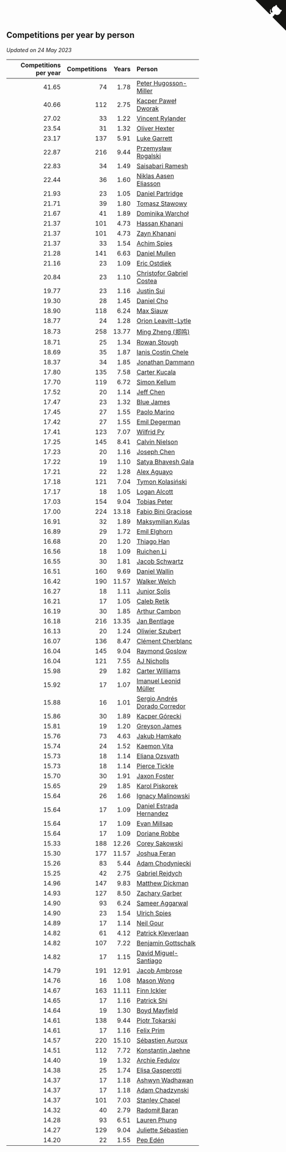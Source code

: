 ## Competitions per year by person

*Updated on 24 May 2023*

| Competitions per year | Competitions | Years | Person |
| ---: | ---: | ---: | :--- |
| 41.65 | 74 | 1.78 | [Peter Hugosson-Miller](https://www.worldcubeassociation.org/persons/2021HUGO01) |
| 40.66 | 112 | 2.75 | [Kacper Paweł Dworak](https://www.worldcubeassociation.org/persons/2020DWOR01) |
| 27.02 | 33 | 1.22 | [Vincent Rylander](https://www.worldcubeassociation.org/persons/2022RYLA01) |
| 23.54 | 31 | 1.32 | [Oliver Hexter](https://www.worldcubeassociation.org/persons/2022HEXT01) |
| 23.17 | 137 | 5.91 | [Luke Garrett](https://www.worldcubeassociation.org/persons/2017GARR05) |
| 22.87 | 216 | 9.44 | [Przemysław Rogalski](https://www.worldcubeassociation.org/persons/2013ROGA02) |
| 22.83 | 34 | 1.49 | [Saisabari Ramesh](https://www.worldcubeassociation.org/persons/2021RAME01) |
| 22.44 | 36 | 1.60 | [Niklas Aasen Eliasson](https://www.worldcubeassociation.org/persons/2021ELIA01) |
| 21.93 | 23 | 1.05 | [Daniel Partridge](https://www.worldcubeassociation.org/persons/2022PART02) |
| 21.71 | 39 | 1.80 | [Tomasz Stawowy](https://www.worldcubeassociation.org/persons/2021STAW01) |
| 21.67 | 41 | 1.89 | [Dominika Warchoł](https://www.worldcubeassociation.org/persons/2021WARC01) |
| 21.37 | 101 | 4.73 | [Hassan Khanani](https://www.worldcubeassociation.org/persons/2018KHAN26) |
| 21.37 | 101 | 4.73 | [Zayn Khanani](https://www.worldcubeassociation.org/persons/2018KHAN28) |
| 21.37 | 33 | 1.54 | [Achim Spies](https://www.worldcubeassociation.org/persons/2021SPIE01) |
| 21.28 | 141 | 6.63 | [Daniel Mullen](https://www.worldcubeassociation.org/persons/2016MULL04) |
| 21.16 | 23 | 1.09 | [Eric Ostdiek](https://www.worldcubeassociation.org/persons/2022OSTD01) |
| 20.84 | 23 | 1.10 | [Christofor Gabriel Costea](https://www.worldcubeassociation.org/persons/2022COST03) |
| 19.77 | 23 | 1.16 | [Justin Sui](https://www.worldcubeassociation.org/persons/2022SUIJ01) |
| 19.30 | 28 | 1.45 | [Daniel Cho](https://www.worldcubeassociation.org/persons/2021CHOD01) |
| 18.90 | 118 | 6.24 | [Max Siauw](https://www.worldcubeassociation.org/persons/2017SIAU02) |
| 18.77 | 24 | 1.28 | [Orion Leavitt-Lytle](https://www.worldcubeassociation.org/persons/2022LEAV01) |
| 18.73 | 258 | 13.77 | [Ming Zheng (郑鸣)](https://www.worldcubeassociation.org/persons/2009ZHEN11) |
| 18.71 | 25 | 1.34 | [Rowan Stough](https://www.worldcubeassociation.org/persons/2022STOU01) |
| 18.69 | 35 | 1.87 | [Ianis Costin Chele](https://www.worldcubeassociation.org/persons/2021CHEL01) |
| 18.37 | 34 | 1.85 | [Jonathan Dammann](https://www.worldcubeassociation.org/persons/2021DAMM01) |
| 17.80 | 135 | 7.58 | [Carter Kucala](https://www.worldcubeassociation.org/persons/2015KUCA01) |
| 17.70 | 119 | 6.72 | [Simon Kellum](https://www.worldcubeassociation.org/persons/2016KELL12) |
| 17.52 | 20 | 1.14 | [Jeff Chen](https://www.worldcubeassociation.org/persons/2022CHEN19) |
| 17.47 | 23 | 1.32 | [Blue James](https://www.worldcubeassociation.org/persons/2022JAME01) |
| 17.45 | 27 | 1.55 | [Paolo Marino](https://www.worldcubeassociation.org/persons/2021MARI04) |
| 17.42 | 27 | 1.55 | [Emil Degerman](https://www.worldcubeassociation.org/persons/2021DEGE01) |
| 17.41 | 123 | 7.07 | [Wilfrid Py](https://www.worldcubeassociation.org/persons/2016PYWI01) |
| 17.25 | 145 | 8.41 | [Calvin Nielson](https://www.worldcubeassociation.org/persons/2014NIEL03) |
| 17.23 | 20 | 1.16 | [Joseph Chen](https://www.worldcubeassociation.org/persons/2022CHEN16) |
| 17.22 | 19 | 1.10 | [Satya Bhavesh Gala](https://www.worldcubeassociation.org/persons/2022GALA03) |
| 17.21 | 22 | 1.28 | [Alex Aguayo](https://www.worldcubeassociation.org/persons/2022AGUA01) |
| 17.18 | 121 | 7.04 | [Tymon Kolasiński](https://www.worldcubeassociation.org/persons/2016KOLA02) |
| 17.17 | 18 | 1.05 | [Logan Alcott](https://www.worldcubeassociation.org/persons/2022ALCO02) |
| 17.03 | 154 | 9.04 | [Tobias Peter](https://www.worldcubeassociation.org/persons/2014PETE03) |
| 17.00 | 224 | 13.18 | [Fabio Bini Graciose](https://www.worldcubeassociation.org/persons/2010GRAC02) |
| 16.91 | 32 | 1.89 | [Maksymilian Kulas](https://www.worldcubeassociation.org/persons/2021KULA02) |
| 16.89 | 29 | 1.72 | [Emil Elghorn](https://www.worldcubeassociation.org/persons/2021ELGH01) |
| 16.68 | 20 | 1.20 | [Thiago Han](https://www.worldcubeassociation.org/persons/2022HANT01) |
| 16.56 | 18 | 1.09 | [Ruichen Li](https://www.worldcubeassociation.org/persons/2022LIRU02) |
| 16.55 | 30 | 1.81 | [Jacob Schwartz](https://www.worldcubeassociation.org/persons/2021SCHW01) |
| 16.51 | 160 | 9.69 | [Daniel Wallin](https://www.worldcubeassociation.org/persons/2013WALL03) |
| 16.42 | 190 | 11.57 | [Walker Welch](https://www.worldcubeassociation.org/persons/2011WELC01) |
| 16.27 | 18 | 1.11 | [Junior Solis](https://www.worldcubeassociation.org/persons/2022SOLI03) |
| 16.21 | 17 | 1.05 | [Caleb Retik](https://www.worldcubeassociation.org/persons/2022RETI01) |
| 16.19 | 30 | 1.85 | [Arthur Cambon](https://www.worldcubeassociation.org/persons/2021CAMB01) |
| 16.18 | 216 | 13.35 | [Jan Bentlage](https://www.worldcubeassociation.org/persons/2010BENT01) |
| 16.13 | 20 | 1.24 | [Oliwier Szubert](https://www.worldcubeassociation.org/persons/2022SZUB01) |
| 16.07 | 136 | 8.47 | [Clément Cherblanc](https://www.worldcubeassociation.org/persons/2014CHER05) |
| 16.04 | 145 | 9.04 | [Raymond Goslow](https://www.worldcubeassociation.org/persons/2014GOSL01) |
| 16.04 | 121 | 7.55 | [AJ Nicholls](https://www.worldcubeassociation.org/persons/2015NICH04) |
| 15.98 | 29 | 1.82 | [Carter Williams](https://www.worldcubeassociation.org/persons/2021WILL06) |
| 15.92 | 17 | 1.07 | [Imanuel Leonid Müller](https://www.worldcubeassociation.org/persons/2022MULL02) |
| 15.88 | 16 | 1.01 | [Sergio Andrés Dorado Corredor](https://www.worldcubeassociation.org/persons/2022CORR05) |
| 15.86 | 30 | 1.89 | [Kacper Górecki](https://www.worldcubeassociation.org/persons/2021GORE01) |
| 15.81 | 19 | 1.20 | [Greyson James](https://www.worldcubeassociation.org/persons/2022JAME02) |
| 15.76 | 73 | 4.63 | [Jakub Hamkało](https://www.worldcubeassociation.org/persons/2018HAMK01) |
| 15.74 | 24 | 1.52 | [Kaemon Vita](https://www.worldcubeassociation.org/persons/2021VITA01) |
| 15.73 | 18 | 1.14 | [Eliana Ozsvath](https://www.worldcubeassociation.org/persons/2022OZSV01) |
| 15.73 | 18 | 1.14 | [Pierce Tickle](https://www.worldcubeassociation.org/persons/2022TICK01) |
| 15.70 | 30 | 1.91 | [Jaxon Foster](https://www.worldcubeassociation.org/persons/2021FOST01) |
| 15.65 | 29 | 1.85 | [Karol Piskorek](https://www.worldcubeassociation.org/persons/2021PISK01) |
| 15.64 | 26 | 1.66 | [Ignacy Malinowski](https://www.worldcubeassociation.org/persons/2021MALI02) |
| 15.64 | 17 | 1.09 | [Daniel Estrada Hernandez](https://www.worldcubeassociation.org/persons/2022HERN07) |
| 15.64 | 17 | 1.09 | [Evan Millsap](https://www.worldcubeassociation.org/persons/2022MILL05) |
| 15.64 | 17 | 1.09 | [Doriane Robbe](https://www.worldcubeassociation.org/persons/2022ROBB03) |
| 15.33 | 188 | 12.26 | [Corey Sakowski](https://www.worldcubeassociation.org/persons/2011SAKO01) |
| 15.30 | 177 | 11.57 | [Joshua Feran](https://www.worldcubeassociation.org/persons/2011FERA01) |
| 15.26 | 83 | 5.44 | [Adam Chodyniecki](https://www.worldcubeassociation.org/persons/2017CHOD02) |
| 15.25 | 42 | 2.75 | [Gabriel Rejdych](https://www.worldcubeassociation.org/persons/2020REJD01) |
| 14.96 | 147 | 9.83 | [Matthew Dickman](https://www.worldcubeassociation.org/persons/2013DICK01) |
| 14.93 | 127 | 8.50 | [Zachary Garber](https://www.worldcubeassociation.org/persons/2014GARB01) |
| 14.90 | 93 | 6.24 | [Sameer Aggarwal](https://www.worldcubeassociation.org/persons/2017AGGA01) |
| 14.90 | 23 | 1.54 | [Ulrich Spies](https://www.worldcubeassociation.org/persons/2021SPIE02) |
| 14.89 | 17 | 1.14 | [Neil Gour](https://www.worldcubeassociation.org/persons/2022GOUR01) |
| 14.82 | 61 | 4.12 | [Patrick Kleverlaan](https://www.worldcubeassociation.org/persons/2019KLEV01) |
| 14.82 | 107 | 7.22 | [Benjamin Gottschalk](https://www.worldcubeassociation.org/persons/2016GOTT01) |
| 14.82 | 17 | 1.15 | [David Miguel-Santiago](https://www.worldcubeassociation.org/persons/2022MIGU02) |
| 14.79 | 191 | 12.91 | [Jacob Ambrose](https://www.worldcubeassociation.org/persons/2010AMBR01) |
| 14.76 | 16 | 1.08 | [Mason Wong](https://www.worldcubeassociation.org/persons/2022WONG03) |
| 14.67 | 163 | 11.11 | [Finn Ickler](https://www.worldcubeassociation.org/persons/2012ICKL01) |
| 14.65 | 17 | 1.16 | [Patrick Shi](https://www.worldcubeassociation.org/persons/2022SHIP01) |
| 14.64 | 19 | 1.30 | [Boyd Mayfield](https://www.worldcubeassociation.org/persons/2022MAYF01) |
| 14.61 | 138 | 9.44 | [Piotr Tokarski](https://www.worldcubeassociation.org/persons/2013TOKA01) |
| 14.61 | 17 | 1.16 | [Felix Prim](https://www.worldcubeassociation.org/persons/2022PRIM01) |
| 14.57 | 220 | 15.10 | [Sébastien Auroux](https://www.worldcubeassociation.org/persons/2008AURO01) |
| 14.51 | 112 | 7.72 | [Konstantin Jaehne](https://www.worldcubeassociation.org/persons/2015JAEH01) |
| 14.40 | 19 | 1.32 | [Archie Fedulov](https://www.worldcubeassociation.org/persons/2022FEDU01) |
| 14.38 | 25 | 1.74 | [Elisa Gasperotti](https://www.worldcubeassociation.org/persons/2021GASP01) |
| 14.37 | 17 | 1.18 | [Ashwyn Wadhawan](https://www.worldcubeassociation.org/persons/2022WADH02) |
| 14.37 | 17 | 1.18 | [Adam Chadzynski](https://www.worldcubeassociation.org/persons/2022CHAD02) |
| 14.37 | 101 | 7.03 | [Stanley Chapel](https://www.worldcubeassociation.org/persons/2016CHAP04) |
| 14.32 | 40 | 2.79 | [Radomił Baran](https://www.worldcubeassociation.org/persons/2020BARA02) |
| 14.28 | 93 | 6.51 | [Lauren Phung](https://www.worldcubeassociation.org/persons/2016PHUN02) |
| 14.27 | 129 | 9.04 | [Juliette Sébastien](https://www.worldcubeassociation.org/persons/2014SEBA01) |
| 14.20 | 22 | 1.55 | [Pep Edén](https://www.worldcubeassociation.org/persons/2021EDEN01) |


<a href="https://github.com/jonatanklosko/wca_statistics" class="github-corner" aria-label="View source on Github"><svg width="80" height="80" viewBox="0 0 250 250" style="fill:#151513; color:#fff; position: absolute; top: 0; border: 0; right: 0;" aria-hidden="true"><path d="M0,0 L115,115 L130,115 L142,142 L250,250 L250,0 Z"></path><path d="M128.3,109.0 C113.8,99.7 119.0,89.6 119.0,89.6 C122.0,82.7 120.5,78.6 120.5,78.6 C119.2,72.0 123.4,76.3 123.4,76.3 C127.3,80.9 125.5,87.3 125.5,87.3 C122.9,97.6 130.6,101.9 134.4,103.2" fill="currentColor" style="transform-origin: 130px 106px;" class="octo-arm"></path><path d="M115.0,115.0 C114.9,115.1 118.7,116.5 119.8,115.4 L133.7,101.6 C136.9,99.2 139.9,98.4 142.2,98.6 C133.8,88.0 127.5,74.4 143.8,58.0 C148.5,53.4 154.0,51.2 159.7,51.0 C160.3,49.4 163.2,43.6 171.4,40.1 C171.4,40.1 176.1,42.5 178.8,56.2 C183.1,58.6 187.2,61.8 190.9,65.4 C194.5,69.0 197.7,73.2 200.1,77.6 C213.8,80.2 216.3,84.9 216.3,84.9 C212.7,93.1 206.9,96.0 205.4,96.6 C205.1,102.4 203.0,107.8 198.3,112.5 C181.9,128.9 168.3,122.5 157.7,114.1 C157.9,116.9 156.7,120.9 152.7,124.9 L141.0,136.5 C139.8,137.7 141.6,141.9 141.8,141.8 Z" fill="currentColor" class="octo-body"></path></svg></a><style>.github-corner:hover .octo-arm{animation:octocat-wave 560ms ease-in-out}@keyframes octocat-wave{0%,100%{transform:rotate(0)}20%,60%{transform:rotate(-25deg)}40%,80%{transform:rotate(10deg)}}@media (max-width:500px){.github-corner:hover .octo-arm{animation:none}.github-corner .octo-arm{animation:octocat-wave 560ms ease-in-out}}</style>
